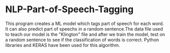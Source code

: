 # NLP-Part-of-Speech-Tagging
This program creates a ML model which tags part of speech for each word. It can also predict part of speechs in a random sentence.The data file used to teach our model is the "Klington" file and after we train the model, test on a random sentence to see if the classification of words is correct. Python libraries and KERAS have been used for this algorithm.
